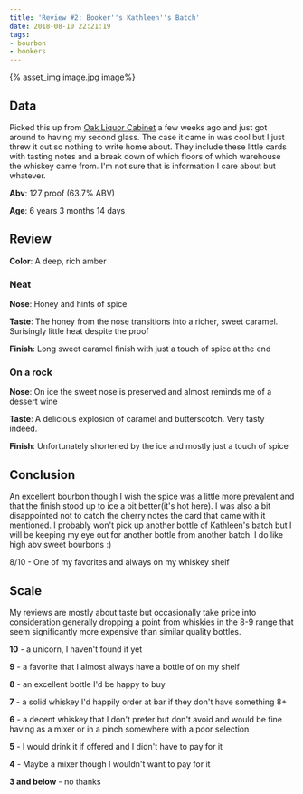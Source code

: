```yaml
---
title: 'Review #2: Booker''s Kathleen''s Batch'
date: 2018-08-10 22:21:19
tags: 
- bourbon
- bookers
---
```


{% asset_img image.jpg image%}

## Data
Picked this up from [Oak Liquor Cabinet](http://oakliquorcabinet.com/) a few weeks ago and just got around to having my second glass. The case it came in was cool but I just threw it out so nothing to write home about. They include these little cards with tasting notes and a break down of which floors of which warehouse the whiskey came from. I'm not sure that is information I care about but whatever.

**Abv**: 127 proof (63.7% ABV)

**Age**: 6 years 3 months 14 days

## Review

**Color**: A deep, rich amber

### Neat

**Nose**: Honey and hints of spice

**Taste**: The honey from the nose transitions into a richer, sweet caramel. Surisingly little heat despite the proof

**Finish**: Long sweet caramel finish with just a touch of spice at the end

### On a rock

**Nose**: On ice the sweet nose is preserved and almost reminds me of a dessert wine

**Taste**: A delicious explosion of caramel and butterscotch. Very tasty indeed.

**Finish**: Unfortunately shortened by the ice and mostly just a touch of spice

## Conclusion 
An excellent bourbon though I wish the spice was a little more prevalent and that the finish stood up to ice a bit better(it's hot here). I was also a bit disappointed not to catch the cherry notes the card that came with it mentioned. I probably won't pick up another bottle of Kathleen's batch but I will be keeping my eye out for another bottle from another batch. I do like high abv sweet bourbons :)

8/10 - One of my favorites and always on my whiskey shelf

## Scale
My reviews are mostly about taste but occasionally take price into consideration generally dropping a point from whiskies in the 8-9 range that seem significantly more expensive than similar quality bottles.

**10** - a unicorn, I haven't found it yet

**9** - a favorite that I almost always have a bottle of on my shelf

**8** - an excellent bottle I'd be happy to buy

**7** - a solid whiskey I'd happily order at bar if they don't have something 8+

**6** - a decent whiskey that I don't prefer but don't avoid and would be fine having as a mixer or in a pinch somewhere with a poor selection

**5** - I would drink it if offered and I didn't have to pay for it

**4** - Maybe a mixer though I wouldn't want to pay for it

**3 and below** - no thanks 
